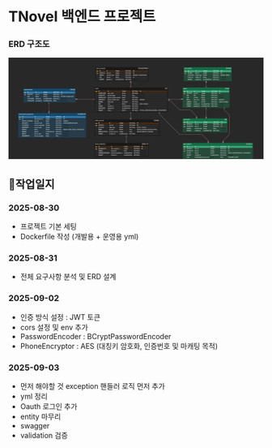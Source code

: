 # TNovel 백엔드 프로젝트


### ERD 구조도
![ERD 다이어그램](./docs/tnovel-erd.png)


## 📖작업일지 

### 2025-08-30
- 프로젝트 기본 세팅
- Dockerfile 작성 (개발용 + 운영용 yml)

### 2025-08-31
- 전체 요구사항 분석 및 ERD 설계

### 2025-09-02
- 인증 방식 설정 : JWT 토큰
- cors 설정 및 env 추가
- PasswordEncoder : BCryptPasswordEncoder
- PhoneEncryptor : AES (대칭키 암호화, 인증번호 및 마캐팅 목적)


### 2025-09-03
- 먼저 해야할 것 exception 핸들러 로직 먼저 추가
- yml 정리
- Oauth 로그인 추가
- entity 마무리
- swagger 
- validation 검증